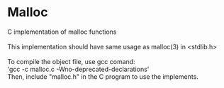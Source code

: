 # Malloc
C implementation of malloc functions
<br><br>
This implementation should have same usage as malloc(3) in <stdlib.h>
<br><br>
To compile the object file, use gcc comand:<br>
'gcc -c malloc.c -Wno-deprecated-declarations'<br>
Then, include "malloc.h" in the C program to use the implements.
